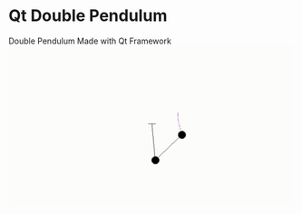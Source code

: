 # Qt Double Pendulum

Double Pendulum Made with Qt Framework
![](https://github.com/RavioliMavioli/qt-double-pedulum/blob/main/gif.gif)
